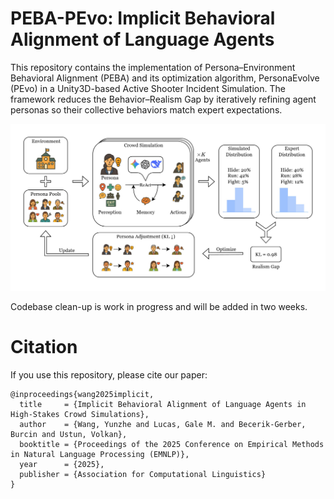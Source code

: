 # PEBA-PEvo: Implicit Behavioral Alignment of Language Agents

This repository contains the implementation of Persona–Environment Behavioral Alignment (PEBA) and its optimization algorithm, PersonaEvolve (PEvo) in a Unity3D-based Active Shooter Incident Simulation. The framework reduces the Behavior–Realism Gap by iteratively refining agent personas so their collective behaviors match expert expectations. 

![PEBA-PEvo Diagram](./images/framework.jpg)


Codebase clean-up is work in progress and will be added in two weeks.


# Citation

If you use this repository, please cite our paper:

```
@inproceedings{wang2025implicit,
  title     = {Implicit Behavioral Alignment of Language Agents in High-Stakes Crowd Simulations},
  author    = {Wang, Yunzhe and Lucas, Gale M. and Becerik-Gerber, Burcin and Ustun, Volkan},
  booktitle = {Proceedings of the 2025 Conference on Empirical Methods in Natural Language Processing (EMNLP)},
  year      = {2025},
  publisher = {Association for Computational Linguistics}
}
```
